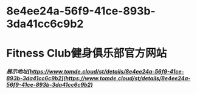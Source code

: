 # 8e4ee24a-56f9-41ce-893b-3da41cc6c9b2
# Fitness Club健身俱乐部官方网站
##### 展示地址[https://www.tomde.cloud/st/details/8e4ee24a-56f9-41ce-893b-3da41cc6c9b2](https://www.tomde.cloud/st/details/8e4ee24a-56f9-41ce-893b-3da41cc6c9b2)